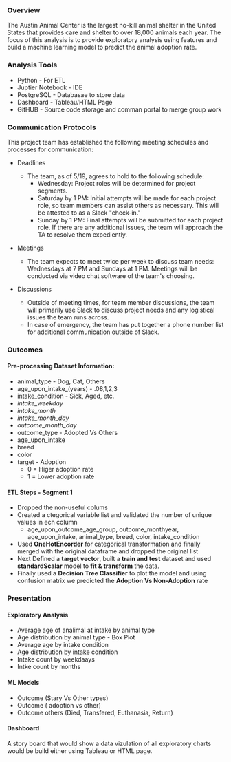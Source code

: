 ### Overview

The Austin Animal Center is the largest no-kill animal shelter in the United States that provides care and shelter to over 18,000 animals each year. The focus of this analysis is to provide exploratory analysis using features and build a machine learning model to predict the animal adoption rate. 

### Analysis Tools
* Python - For ETL 
* Juptier Notebook - IDE 
* PostgreSQL - Databasae to store data
* Dashboard - Tableau/HTML Page
* GitHUB - Source code storage and comman portal to merge group work

### Communication Protocols
This project team has established the following meeting schedules and processes for communication:

* Deadlines
    * The team, as of 5/19, agrees to hold to the following schedule:
        * Wednesday: Project roles will be determined for project segments.
        * Saturday by 1 PM: Initial attempts will be made for each project role, so team members can assist others as necessary. This will be attested to as a Slack "check-in."
        * Sunday by 1 PM: Final attempts will be submitted for each project role. If there are any additional issues, the team will approach the TA to resolve them expediently.

* Meetings
    * The team expects to meet twice per week to discuss team needs: Wednesdays at 7 PM and Sundays at 1 PM. Meetings will be conducted via video chat software of the team's choosing.

* Discussions
    * Outside of meeting times, for team member discussions, the team will primarily use Slack to discuss project needs and any logistical issues the team runs across.
    * In case of emergency, the team has put together a phone number list for additional communication outside of Slack.

### Outcomes

#### Pre-processing Dataset Information:
* animal_type - Dog, Cat, Others
* age_upon_intake_(years) - .08,1,2,3
* intake_condition - Sick, Aged, etc.
* *intake_weekday* 
* *intake_month*
* *intake_month_day*
* *outcome_month_day*
* outcome_type - Adopted Vs Others
* age_upon_intake
* breed 
* color
* target - Adoption
  * 0 = Higer adoption rate
  * 1 = Lower adoption rate

#### ETL Steps - Segment 1
* Dropped the non-useful colums
* Created a ctegorical variable list and validated the number of unique values in ech column
  *  age_upon_outcome_age_group, outcome_monthyear, age_upon_intake, animal_type, breed, color, intake_condition
* Used **OneHotEncorder** for categorical transformation and finally merged with the original dataframe and dropped the original list
* Next Defined a **target vector**, built a **train and test** dataset and used **standardScalar** model to **fit & transform** the data.
* Finally used a **Decision Tree Classifier** to plot the model and using confusion matrix we predicted the **Adoption Vs Non-Adoption** rate


### Presentation
#### Exploratory Analysis
* Average age of analimal at intake by animal type 
* Age distribution by animal type - Box Plot
* Average age by intake condition
* Age distribution by intake condition
* Intake count by weekdaays
* Intke count by months
#### ML Models
* Outcome  (Stary Vs Other types)
* Outcome ( adoption vs other)
* Outcome others (Died, Transfered, Euthanasia, Return)

#### Dashboard
A story board that would show a data vizulation of all exploratory charts would be build either using Tableau or HTML page.